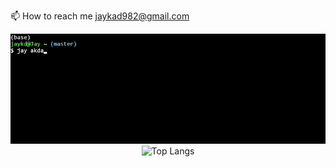 📫 How to reach me jaykad982@gmail.com


<div align="center">

  ![First](doc/profileGiffy.gif)
![Top Langs](https://github-readme-stats.vercel.app/api/top-langs/?username=Jay-A-Kad&layout=compact)
</div>
